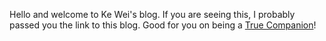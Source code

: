 Hello and welcome to Ke Wei's blog. If you are seeing this, I probably passed you the link to this blog. Good for you on being a [True Companion](https://tvtropes.org/pmwiki/pmwiki.php/Main/TrueCompanions)!
